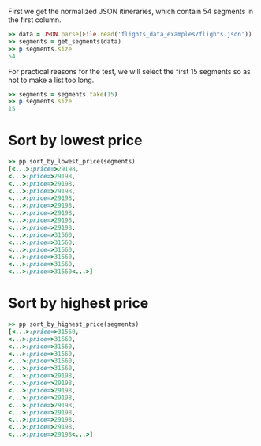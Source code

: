 <!--
Load the necessary libraries
>> require_relative '../../tool/filter_and_sort_functions_for_segments.rb'
<...>

-->

First we get the normalized JSON itineraries, which contain 54 segments in the first column.
```ruby
>> data = JSON.parse(File.read('flights_data_examples/flights.json'))
>> segments = get_segments(data)
>> p segments.size
54
```

For practical reasons for the test, we will select the first 15 segments so as not to make a list too long.
```ruby
>> segments = segments.take(15)
>> p segments.size
15

```

# Sort by lowest price

```ruby
>> pp sort_by_lowest_price(segments)
[<...>:price=>29198,
<...>:price=>29198,
<...>:price=>29198,
<...>:price=>29198,
<...>:price=>29198,
<...>:price=>29198,
<...>:price=>29198,
<...>:price=>29198,
<...>:price=>29198,
<...>:price=>31560,
<...>:price=>31560,
<...>:price=>31560,
<...>:price=>31560,
<...>:price=>31560,
<...>:price=>31560<...>]

```

# Sort by highest price

```ruby
>> pp sort_by_highest_price(segments)
[<...>:price=>31560,
<...>:price=>31560,
<...>:price=>31560,
<...>:price=>31560,
<...>:price=>31560,
<...>:price=>31560,
<...>:price=>29198,
<...>:price=>29198,
<...>:price=>29198,
<...>:price=>29198,
<...>:price=>29198,
<...>:price=>29198,
<...>:price=>29198,
<...>:price=>29198,
<...>:price=>29198<...>]
```
